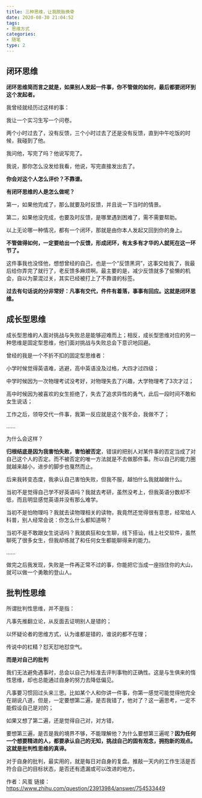 ```yaml
---
title: 三种思维，让我脱胎换骨
date: 2020-08-30 21:04:52
tags:
- 思维方式
categories:
- 随笔
type: 2
---
```


## 闭环思维

**闭环思维简而言之就是，如果别人发起一件事，你不管做的如何，最后都要闭环到这个发起者。**

我曾经就经历过这样的事：

我让一个实习生写一个问卷。 

两个小时过去了，没有反馈，三个小时过去了还是没有反馈，直到中午吃饭的时候，我碰到了他。

我问他，写完了吗？他说写完了。 

我说，那你怎么没发给我看，他说，写完直接发出去了。 

**你会对这个人怎么评价？不靠谱。**

**有闭环思维的人是怎么做呢？**

第一，如果他完成了，那么就要及时反馈，并且说一下当时的情景。 

第二，如果他没完成，也要及时反馈，是哪里遇到困难了，需不需要帮助。

以上无论哪一种情况，都有一个闭环，那就是由你本人发起又回到你的身上。

**不管做得如何，一定要给出一个反馈，形成闭环，有太多有才华的人就死在这一环节了。**

这件事我也没怪他，想想曾经的自己，也是一个“反馈黑洞”，这事交给我了，我最后给你弄完了就行了，老反馈多麻烦啊。最主要的是，减少反馈就多了偷懒的机会，自以为蒙混过关，其实已经被打上了不靠谱的标签。

**过去有句话说的分非常好：凡事有交代，件件有着落，事事有回应。这就是闭环思维。**

## 成长型思维

成长型思维的人面对挑战与失败总是能够迎难而上；相反，成长型思维对应的另一种思维是固定型思维，他们面对挑战与失败总会下意识地回避。

曾经的我是一个不折不扣的固定型思维者：

小学时候觉得英语难，逃避，高中英语没及过格，大四才过四级；

中学时候因为一次物理考试没考好，对物理失去了兴趣，大学物理考了3次才过；

高中时候因为被喜欢的女生拒绝了，失去了追求异性的勇气，此后一段时间不敢和女生说话；

工作之后，领导交代一件事，我第一反应就是这个我不会，我做不了；

......

为什么会这样？

**归根结底是因为我害怕失败，害怕被否定**，错误的把别人对某件事的否定当成了对自己这个人的否定。而不被否定的唯一方法就是不去做那件事。所以自己的能力圈就越来越小，进步的脚步也戛然而止。

后来我转变态度，我承认自己害怕失败，但我不服，越怕什么我就越做什么。

当初不是觉得自己学不好英语吗？我就去考研，虽然没考上，但我英语分数却不低，而且明显感觉英语并没有那么难学。

当初不是怕物理吗？我就去读物理相关的读物，我竟然还觉得很有意思，经常给人科普，别人经常会说：你怎么什么都知道啊？

当初不是不敢跟女生说话吗？我就疯狂和女生聊，线下搭讪，线上社交软件，虽然聊死了很多女生，但我却练就了和任何女生都能聊得来的能力。

......

做完之后我发现，失败是一件再正常不过的事，你能把它当成一座挡住你的大山，就可以做一个勇敢的登山人。

## 批判性思维

所谓批判性思维，并不是指：

凡事先推翻立论，从反面去证明别人是错的；

以怀疑论者的思维方式，认为谁都是错的，谁说的都不在理；

传说中的杠精？怼天怼地怼空气。

**而是对自己的批判**

我们无法避免遇事时，总会以自己为标准去评判事物的正确性。这是与生俱来的惰性思维，却也总能通过自身的努力去降低偏见。

凡事要习惯回过头来三思。比如某个人和你讲一件事，你第一感觉可能觉得他完全在胡说八道，但是，一定要想第二遍，是否我错了，他对了？这一遍思考，一定不能假设自己是对的；

如果又想了第二遍，还是觉得自己对，对方错，

要想第三遍，是否是我的境界不够，不能理解他？为什么要想第三遍呢？**因为任何一个想要精进的人，都要承认自己的无知，挑战自己的固有观念，拥抱新的观点。这就是批判性思维的真谛。**

对于自身的批判，最实用的，就是每日对自身的复盘。推敲一天内的工作生活是否符合自己的目标状态，是否还有遗漏或可以改进的地方。



作者：风茧
链接：https://www.zhihu.com/question/23913984/answer/754533449